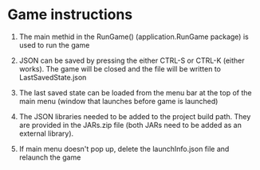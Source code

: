 # Game instructions

1. The main methid in the RunGame() (application.RunGame package) is used to run the game

2. JSON can be saved by pressing the either CTRL-S or CTRL-K (either works). The game will be closed and the file will be written to LastSavedState.json

3. The last saved state can be loaded from the menu bar at the top of the main menu (window that launches before game is launched)

4. The JSON libraries needed to be added to the project build path. They are provided in the JARs.zip file (both JARs need to be added as an external library).

5. If main menu doesn't pop up, delete the launchInfo.json file and relaunch the game